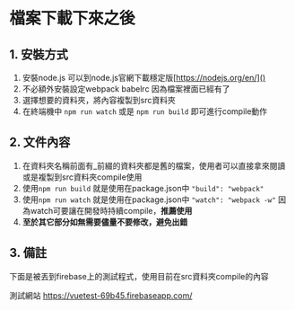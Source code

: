 # 檔案下載下來之後

## 1. 安裝方式
1. 安裝node.js   可以到node.js官網下載穩定版[https://nodejs.org/en/]()
2.   不必額外安裝設定webpack babelrc 因為檔案裡面已經有了
3.   選擇想要的資料夾，將內容複製到src資料夾
4.   在終端機中 `npm run watch` 或是 `npm run build` 即可進行compile動作  

## 2. 文件內容
1. 在資料夾名稱前面有_前綴的資料夾都是舊的檔案，使用者可以直接拿來閱讀或是複製到src資料夾compile使用
2. 使用`npm run build` 就是使用在package.json中 `"build": "webpack"`
3.   使用`npm run watch` 就是使用在package.json中 `"watch": "webpack -w"` 因為watch可要讓在開發時持續compile，**推薦使用**
4.  **至於其它部分如無需要儘量不要修改，避免出錯**
    
## 3. 備註 
下面是被丟到firebase上的測試程式，使用目前在src資料夾compile的內容
	
<label>測試網站</label>
<a href="https://vuetest-69b45.firebaseapp.com/">https://vuetest-69b45.firebaseapp.com/</a>
